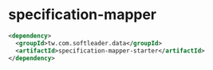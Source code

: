 # specification-mapper

```xml
<dependency>
  <groupId>tw.com.softleader.data</groupId>
  <artifactId>specification-mapper-starter</artifactId>
</dependency>
```
